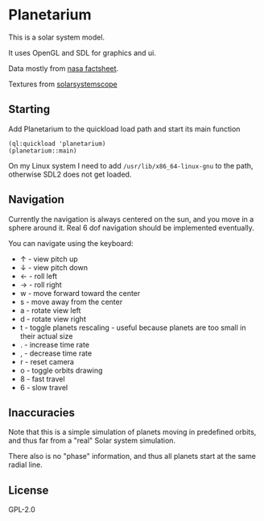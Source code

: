 # Planetarium

This is a solar system model.

It uses OpenGL and SDL for graphics and ui.

Data mostly from [nasa factsheet](https://nssdc.gsfc.nasa.gov/planetary/factsheet/).

Textures from [solarsystemscope](https://www.solarsystemscope.com)

## Starting

Add Planetarium to the quickload load path and start its main function

    (ql:quickload 'planetarium)
    (planetarium::main)

On my Linux system I need to add `/usr/lib/x86_64-linux-gnu` to the path, otherwise SDL2 does not get loaded.

## Navigation

Currently the navigation is always centered on the sun, and you move in a sphere around it. Real 6 dof navigation should be implemented eventually.

You can navigate using the keyboard:

* ↑ - view pitch up
* ↓ - view pitch down
* ← - roll left
* → - roll right
* w - move forward toward the center
* s - move away from the center
* a - rotate view left
* d - rotate view right
* t - toggle planets rescaling - useful because planets are too small in their actual size
* . - increase time rate
* , - decrease time rate
* r - reset camera
* o - toggle orbits drawing
* 8 - fast travel
* 6 - slow travel

## Inaccuracies

Note that this is a simple simulation of planets moving in predefined orbits, and thus far from a "real" Solar system simulation.

There also is no "phase" information, and thus all planets start at the same radial line.

## License

GPL-2.0
